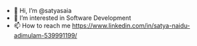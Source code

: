 - 👋 Hi, I’m @satyasaia
- 👀 I’m interested in Software Development
- 📫 How to reach me https://www.linkedin.com/in/satya-naidu-adimulam-539991199/

<!---
satyasaia/satyasaia is a ✨ special ✨ repository because its `README.md` (this file) appears on your GitHub profile.
You can click the Preview link to take a look at your changes.
--->
